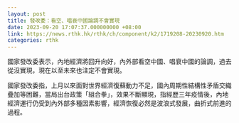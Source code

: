 ```yaml
---
layout: post
title: 發改委：看空、唱衰中國論調不會實現
date: 2023-09-20 17:07:37.000000000 +08:00
link: https://news.rthk.hk/rthk/ch/component/k2/1719208-20230920.htm
categories: rthk
---
```


國家發改委表示，內地經濟將回升向好，內外部看空中國、唱衰中國的論調，過去從沒實現，現在以至未來也注定不會實現。

國家發改委指，上月以來面對世界經濟復蘇動力不足，國內周期性結構性矛盾交織疊加等困難，當局出台政策「組合拳」，效果不斷顯現，指經歷三年疫情後，內地經濟運行仍受到內外部多種因素影響，經濟恢復必然是波浪式發展，曲折式前進的過程。

